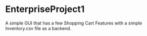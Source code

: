 # EnterpriseProject1
A simple GUI that has a few Shopping Cart Features with a simple Inventory.csv file as a backend. 
 
